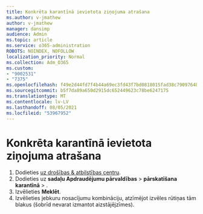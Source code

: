 ```yaml
---
title: Konkrēta karantīnā ievietota ziņojuma atrašana
ms.author: v-jmathew
author: v-jmathew
manager: dansimp
audience: Admin
ms.topic: article
ms.service: o365-administration
ROBOTS: NOINDEX, NOFOLLOW
localization_priority: Normal
ms.collection: Adm_O365
ms.custom:
- "9002531"
- "7375"
ms.openlocfilehash: f49e2d44fd7f4b44a69ec3fd43f7bd0818015fad38c79097648456f53ff6870e
ms.sourcegitcommit: b5f7da89a650d2915dc652449623c78be6247175
ms.translationtype: MT
ms.contentlocale: lv-LV
ms.lasthandoff: 08/05/2021
ms.locfileid: "53967952"
---
```

# <a name="find-a-specific-quarantined-message"></a>Konkrēta karantīnā ievietota ziņojuma atrašana

1. Dodieties [uz drošības & atbilstības centru](https://go.microsoft.com/fwlink/p/?linkid=2077143).
2. Dodieties uz **sadaļu Apdraudējumu pārvaldības**  >  **pārskatīšana karantīnā**  >  .
3. Izvēlieties **Meklēt**.
4. Izvēlieties jebkuru nosacījumu kombināciju, atzīmējot izvēles rūtiņas tām blakus (šobrīd nevarat izmantot aizstājējzīmes).
